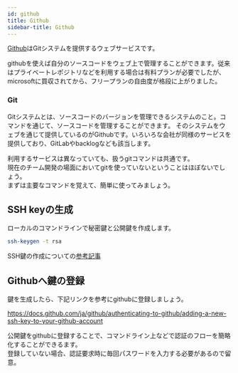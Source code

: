 ```yaml
---
id: github
title: Github
sidebar-title: Github
---
```



[Github](https://github.com/)はGitシステムを提供するウェブサービスです。  

githubを使えば自分のソースコードをウェブ上で管理することができます。従来はプライベートレポジトリなどを利用する場合は有料プランが必要でしたが、  
microsoftに買収されてから、フリープランの自由度が格段に上がりました。  

### Git
Gitシステムとは、ソースコードのバージョンを管理できるシステムのこと。コマンドを通じて、ソースコードを管理することができます。
そのシステムをウェブを通じて提供しているのがGithubです。いろいろな会社が同様のサービスを提供しており、GitLabやbacklogなども該当します。  

利用するサービスは異なっていても、扱うgitコマンドは共通です。  
現在のチーム開発の場面においてgitを使っていないということはほぼないでしょう。  
まずは主要なコマンドを覚えて、簡単に使ってみましょう。  



## SSH keyの生成

ローカルのコマンドラインで秘密鍵と公開鍵を作成します。

``` bash
ssh-keygen -t rsa
```

SSH鍵の作成についての[参考記事](https://qiita.com/digdagdag/items/9e5c061e7d86e0af9a57)


## Githubへ鍵の登録
鍵を生成したら、下記リンクを参考にgithubに登録しましょう。


https://docs.github.com/ja/github/authenticating-to-github/adding-a-new-ssh-key-to-your-github-account

公開鍵をgithubに登録することで、コマンドライン上などで認証のフローを簡略化することができるます。  
登録していない場合、認証要求時に毎回パスワードを入力する必要があるので留意。  

